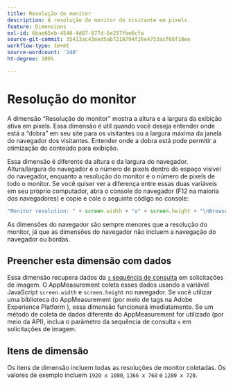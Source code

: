 ```yaml
---
title: Resolução do monitor
description: A resolução do monitor do visitante em pixels.
feature: Dimensions
exl-id: 6bae65eb-4546-4d07-877d-6e257fbe6cfa
source-git-commit: 35413ac43eed5ab7218794f26e4753acf08f18ee
workflow-type: tm+mt
source-wordcount: '240'
ht-degree: 100%

---
```


# Resolução do monitor

A dimensão “Resolução do monitor” mostra a altura e a largura da exibição ativa em pixels. Essa dimensão é útil quando você deseja entender onde está a “dobra” em seu site para os visitantes ou a largura máxima da janela do navegador dos visitantes. Entender onde a dobra está pode permitir a otimização do conteúdo para exibição.

Essa dimensão é diferente da altura e da largura do navegador. Altura/largura do navegador é o número de pixels dentro do espaço visível do navegador, enquanto a resolução do monitor é o número de pixels de todo o monitor. Se você quiser ver a diferença entre essas duas variáveis em seu próprio computador, abra o console do navegador (F12 na maioria dos navegadores) e copie e cole o seguinte código no console:

```js
"Monitor resolution: " + screen.width + "x" + screen.height + "\nBrowser resolution: " + window.innerWidth + "x" + window.innerHeight;
```

As dimensões do navegador são sempre menores que a resolução do monitor, já que as dimensões do navegador não incluem a navegação do navegador ou bordas.

## Preencher esta dimensão com dados

Essa dimensão recupera dados da [`s` sequência de consulta](/help/implement/validate/query-parameters.md) em solicitações de imagem. O AppMeasurement coleta esses dados usando a variável JavaScript `screen.width` e `screen.height` no navegador. Se você utilizar uma biblioteca do AppMeasurement (por meio de tags na Adobe Experience Platform ), essa dimensão funcionará imediatamente. Se um método de coleta de dados diferente do AppMeasurement for utilizado (por meio da API), inclua o parâmetro da sequência de consulta `s` em solicitações de imagem.

## Itens de dimensão

Os itens de dimensão incluem todas as resoluções de monitor coletadas. Os valores de exemplo incluem `1920 x 1080`, `1366 x 768` e `1280 x 720`.
